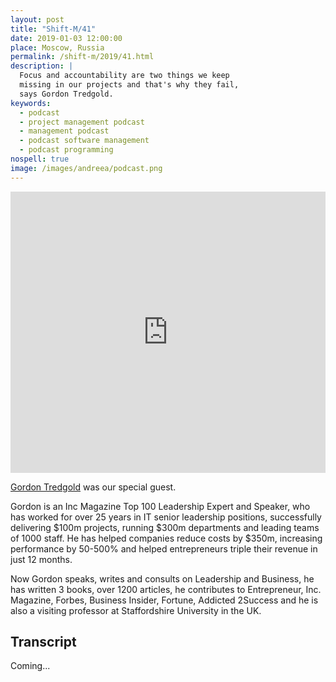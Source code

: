 ```yaml
---
layout: post
title: "Shift-M/41"
date: 2019-01-03 12:00:00
place: Moscow, Russia
permalink: /shift-m/2019/41.html
description: |
  Focus and accountability are two things we keep
  missing in our projects and that's why they fail,
  says Gordon Tredgold.
keywords:
  - podcast
  - project management podcast
  - management podcast
  - podcast software management
  - podcast programming
nospell: true
image: /images/andreea/podcast.png
---
```


<iframe width="100%" height="450" scrolling="no" frameborder="no" allow="autoplay" src="https://w.soundcloud.com/player/?url=https%3A//api.soundcloud.com/tracks/553920822%3Fsecret_token%3Ds-elQhG&color=%23ff5500&auto_play=false&hide_related=false&show_comments=true&show_user=true&show_reposts=false&show_teaser=true&visual=true"></iframe>

[Gordon Tredgold](https://www.gordontredgold.com/) was our special guest.

Gordon is an Inc Magazine Top 100 Leadership Expert and Speaker,
who has worked for over 25 years in IT senior leadership positions,
successfully delivering $100m projects, running $300m departments and leading
teams of 1000 staff. He has helped companies reduce costs by $350m,
increasing performance by 50-500%  and helped entrepreneurs
triple their revenue in just 12 months.

Now Gordon speaks, writes and consults on Leadership and Business,
he has written 3 books, over 1200 articles, he contributes to
Entrepreneur, Inc. Magazine, Forbes, Business Insider, Fortune,
Addicted 2Success and he is also a visiting professor at
Staffordshire University in the UK.

## Transcript

Coming...
